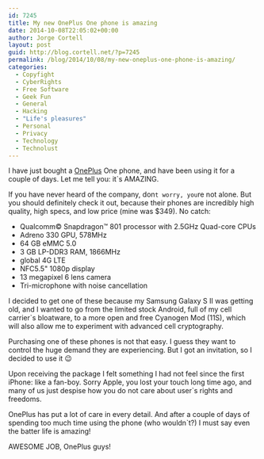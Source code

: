 ```yaml
---
id: 7245
title: My new OnePlus One phone is amazing
date: 2014-10-08T22:05:02+00:00
author: Jorge Cortell
layout: post
guid: http://blog.cortell.net/?p=7245
permalink: /blog/2014/10/08/my-new-oneplus-one-phone-is-amazing/
categories:
  - Copyfight
  - CyberRights
  - Free Software
  - Geek Fun
  - General
  - Hacking
  - "Life's pleasures"
  - Personal
  - Privacy
  - Technology
  - Technolust
---
```

I have just bought a <a title="http://oneplus.net/" href="http://oneplus.net/" target="_blank">OnePlus</a> One phone, and have been using it for a couple of days. Let me tell you: it`s AMAZING.

If you have never heard of the company, don`t worry, you`re not alone. But you should definitely check it out, because their phones are incredibly high quality, high specs, and low price (mine was $349). No catch:

  * Qualcomm© Snapdragon™ 801 processor with 2.5GHz Quad-core CPUs
  * Adreno 330 GPU, 578MHz
  * 64 GB eMMC 5.0
  * 3 GB LP-DDR3 RAM, 1866MHz
  * global 4G LTE
  * NFC5.5" 1080p display
  * 13 megapixel 6 lens camera
  * Tri-microphone with noise cancellation

I decided to get one of these because my Samsung Galaxy S II was getting old, and I wanted to go from the limited stock Android, full of my cell carrier`s bloatware, to a more open and free Cyanogen Mod (11S), which will also allow me to experiment with advanced cell cryptography.

Purchasing one of these phones is not that easy. I guess they want to control the huge demand they are experiencing. But I got an invitation, so I decided to use it 😉

Upon receiving the package I felt something I had not feel since the first iPhone: like a fan-boy. Sorry Apple, you lost your touch long time ago, and many of us just despise how you do not care about user`s rights and freedoms.

OnePlus has put a lot of care in every detail. And after a couple of days of spending too much time using the phone (who wouldn`t?) I must say even the batter life is amazing!

AWESOME JOB, OnePlus guys!